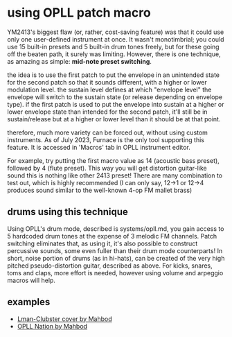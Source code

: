 # using OPLL patch macro

YM2413's biggest flaw (or, rather, cost-saving feature) was that it could use only one user-defined instrument at once. It wasn't monotimbrial; you could use 15 built-in presets and 5 built-in drum tones freely, but for these going off the beaten path, it surely was limiting. However, there is one technique, as amazing as simple: **mid-note preset switching**.

 the idea is to use the first patch to put the envelope in an unintended state for the second patch so that it sounds different, with a higher or lower modulation level. the sustain level defines at which "envelope level" the envelope will switch to the sustain state (or release depending on envelope type). if the first patch is used to put the envelope into sustain at a higher or lower envelope state than intended for the second patch, it'll still be in sustain/release but at a higher or lower level than it should be at that point.

therefore, much more variety can be forced out, without using custom instruments. As of July 2023, Furnace is the only tool supporting this feature. It is accessed in 'Macros' tab in OPLL instrument editor.

For example, try putting the first macro value as 14 (acoustic bass preset), followed by 4 (flute preset). This way you will get distortion guitar-like sound this is nothing like other 2413 preset! There are many combination to test out, which is highly recommended (I can only say, 12->1 or 12->4 produces sound similar to the well-known 4-op FM mallet brass)

## drums using this technique

Using OPLL's drum mode, described is systems/opll.md, you gain access to 5 hardcoded drum tones at the expense of 3 melodic FM channels. Patch switching eliminates that, as using it, it's also possible to construct percussive sounds, some even fuller than their drum mode counterparts!
In short, noise portion of drums (as in hi-hats), can be created of the very high pitched pseudo-distortion guitar, described as above. For kicks, snares, toms and claps, more effort is needed, however using volume and arpeggio macros will help.

## examples

- [Lman-Clubster cover by Mahbod](https://www.youtube.com/watch?v=jfHs7tSyjXI)
- [OPLL Nation by Mahbod](https://www.youtube.com/watch?v=ou6pEfxByeE)
